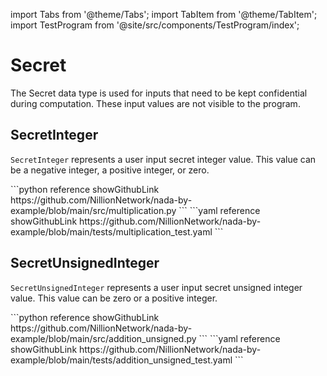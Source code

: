 import Tabs from '@theme/Tabs';
import TabItem from '@theme/TabItem';
import TestProgram from '@site/src/components/TestProgram/index';

# Secret

The Secret data type is used for inputs that need to be kept confidential during computation. These input values are not visible to the program.

## SecretInteger

`SecretInteger` represents a user input secret integer value. This value can be a negative integer, a positive integer, or zero.

<Tabs>

<TabItem value="program" label="Nada program" default>
```python reference showGithubLink
https://github.com/NillionNetwork/nada-by-example/blob/main/src/multiplication.py
```
</TabItem>

<TabItem value="test" label="Test file">
```yaml reference showGithubLink
https://github.com/NillionNetwork/nada-by-example/blob/main/tests/multiplication_test.yaml
```
</TabItem>
</Tabs>

<TestProgram programName="multiplication" />

## SecretUnsignedInteger

`SecretUnsignedInteger` represents a user input secret unsigned integer value. This value can be zero or a positive integer.

<Tabs>

<TabItem value="program" label="Nada program" default>
```python reference showGithubLink
https://github.com/NillionNetwork/nada-by-example/blob/main/src/addition_unsigned.py
```
</TabItem>

<TabItem value="test" label="Test file">
```yaml reference showGithubLink
https://github.com/NillionNetwork/nada-by-example/blob/main/tests/addition_unsigned_test.yaml
```
</TabItem>
</Tabs>

<TestProgram programName="addition_unsigned" />